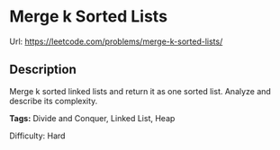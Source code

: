 # Merge k Sorted Lists
Url: <https://leetcode.com/problems/merge-k-sorted-lists/>

## Description
Merge k sorted linked lists and return it as one sorted list. Analyze and describe its complexity.

**Tags:** Divide and Conquer, Linked List, Heap

Difficulty: Hard